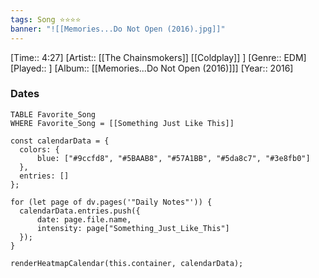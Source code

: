 ```yaml
---
tags: Song ⭐⭐⭐⭐ 
banner: "![[Memories...Do Not Open (2016).jpg]]"
---
```

[Time:: 4:27]
[Artist:: [[The Chainsmokers]] [[Coldplay]] ]
[Genre:: EDM]
[Played:: ]
[Album:: [[Memories...Do Not Open (2016)]]]
[Year:: 2016]
### Dates
````dataview
TABLE Favorite_Song
WHERE Favorite_Song = [[Something Just Like This]]
````
  ```dataviewjs
const calendarData = { 
	colors: { 
		blue: ["#9ccfd8", "#5BAAB8", "#57A1BB", "#5da8c7", "#3e8fb0"] 
	}, 
	entries: [] 
}; 

for (let page of dv.pages('"Daily Notes"')) { 
	calendarData.entries.push({ 
		date: page.file.name, 
		intensity: page["Something_Just_Like_This"]
	}); 
} 

renderHeatmapCalendar(this.container, calendarData);
```
